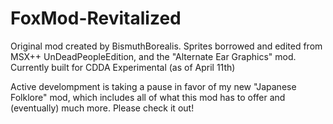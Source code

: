 # FoxMod-Revitalized
Original mod created by BismuthBorealis.
Sprites borrowed and edited from MSX++ UnDeadPeopleEdition, and the "Alternate Ear Graphics" mod.
Currently built for CDDA Experimental (as of April 11th)

Active develompment is taking a pause in favor of my new "Japanese Folklore" mod, which includes all of what this mod has to offer and (eventually) much more. Please check it out! 
